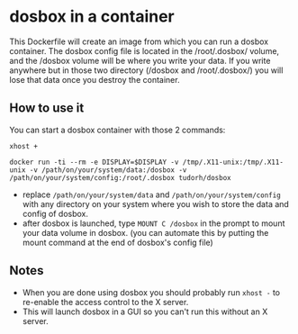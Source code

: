 # dosbox in a container

This Dockerfile will create an image from which you can run a dosbox container.
The dosbox config file is located in the /root/.dosbox/ volume, and the /dosbox volume will be where you write your data.
If you write anywhere but in those two directory (/dosbox and /root/.dosbox/) you will lose that data once you destroy the container.

## How to use it

You can start a dosbox container with those 2 commands:

``` xhost + ```

``` docker run -ti --rm -e DISPLAY=$DISPLAY -v /tmp/.X11-unix:/tmp/.X11-unix -v /path/on/your/system/data:/dosbox -v /path/on/your/system/config:/root/.dosbox tudorh/dosbox ```

- replace ``` /path/on/your/system/data ``` and ``` /path/on/your/system/config ``` with any directory on your system where you wish to store the data and config of dosbox.
- after dosbox is launched, type ``` MOUNT C /dosbox ``` in the prompt to mount your data volume in dosbox. (you can automate this by putting the mount command at the end of dosbox's config file)

## Notes
- When you are done using dosbox you should probably run ``` xhost - ``` to re-enable the access control to the X server.
- This will launch dosbox in a GUI so you can't run this without an X server.
